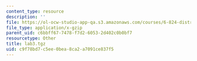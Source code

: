 ```yaml
---
content_type: resource
description: ''
file: https://ol-ocw-studio-app-qa.s3.amazonaws.com/courses/6-824-distributed-computer-systems-engineering-spring-2006/c9f78bd7c5ee0bea8ca2a7091ce837f5_lab3.tgz
file_type: application/x-gzip
parent_uid: c6bbff67-7478-f7d2-6053-2d402c0b0bf7
resourcetype: Other
title: lab3.tgz
uid: c9f78bd7-c5ee-0bea-8ca2-a7091ce837f5
---
```

